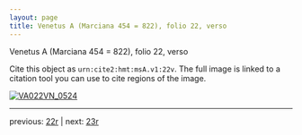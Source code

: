 ```yaml
---
layout: page
title: Venetus A (Marciana 454 = 822), folio 22, verso
---
```


Venetus A (Marciana 454 = 822), folio 22, verso

Cite this object as `urn:cite2:hmt:msA.v1:22v`.  The full image is linked to a citation tool you can use to cite regions of the image.

[![VA022VN_0524](http://www.homermultitext.org/iipsrv?IIIF=/project/homer/pyramidal/deepzoom/hmt/vaimg/2017a/VA022VN_0524.tif/full/800,/0/default.jpg)](http://www.homermultitext.org/ict2/?urn=urn:cite2:hmt:vaimg.2017a:VA022VN_0524) 

---

previous:  [22r](../22r/) | next: [23r](../23r/)